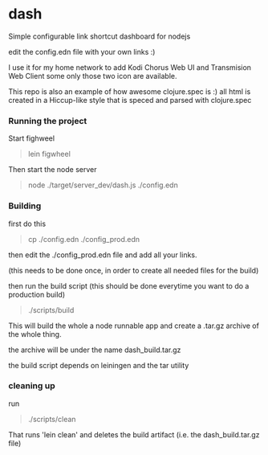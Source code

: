 # dash
Simple configurable link shortcut dashboard for nodejs

edit the config.edn file with your own links :)

I use it for my home network to add Kodi Chorus Web UI and Transmision Web Client some only those two icon are available.

This repo is also an example of how awesome clojure.spec is :) all html is created in a Hiccup-like style that is speced and parsed with clojure.spec

### Running the project

Start fighweel

> lein figwheel

Then start the node server

> node ./target/server_dev/dash.js ./config.edn

### Building

first do this

> cp ./config.edn ./config_prod.edn

then edit the ./config_prod.edn file and add all your links.

(this needs to be done once, in order to create all needed files for the build)


then run the build script (this should be done everytime you want to do a production build)

> ./scripts/build

This will build the whole a node runnable app and create a .tar.gz archive of the whole thing.

the archive will be under the name dash_build.tar.gz


the build script depends on leiningen and the tar utility

### cleaning up

run 
> ./scripts/clean

That runs 'lein clean' and deletes the build artifact (i.e. the dash_build.tar.gz file)


